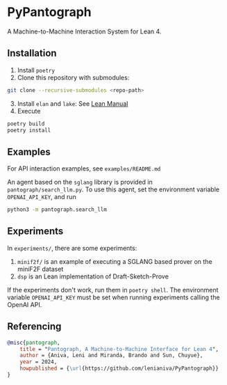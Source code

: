 # PyPantograph

A Machine-to-Machine Interaction System for Lean 4.

## Installation

1. Install `poetry`
2. Clone this repository with submodules:
```sh
git clone --recursive-submodules <repo-path>
```
3. Install `elan` and `lake`: See [Lean Manual](https://docs.lean-lang.org/lean4/doc/setup.html)
4. Execute
```sh
poetry build
poetry install
```

## Examples

For API interaction examples, see `examples/README.md`

An agent based on the `sglang` library is provided in
`pantograph/search_llm.py`. To use this agent, set the environment variable
`OPENAI_API_KEY`, and run
```bash
python3 -m pantograph.search_llm
```

## Experiments

In `experiments/`, there are some experiments:
1. `minif2f/` is an example of executing a SGLANG based prover on the miniF2F dataset
2. `dsp` is an Lean implementation of Draft-Sketch-Prove

If the experiments don't work, run them in `poetry shell`. The environment
variable `OPENAI_API_KEY` must be set when running experiments calling the
OpenAI API.

## Referencing

```bib
@misc{pantograph,
	title = "Pantograph, A Machine-to-Machine Interface for Lean 4",
	author = {Aniva, Leni and Miranda, Brando and Sun, Chuyue},
	year = 2024,
	howpublished = {\url{https://github.com/lenianiva/PyPantograph}}
}
```

